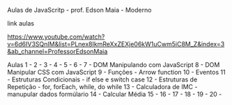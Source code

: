 Aulas de JavaScritp - prof. Edson Maia - Moderno

 link aulas

 https://www.youtube.com/watch?v=6d6IV3SQnIM&list=PLnex8IkmReXxZEXje06kW1uCwm5iC8M_Z&index=3&ab_channel=ProfessorEdsonMaia 


Aulas
1 -
2 -
3 -
4 -
5 -
6 -
7 - DOM Manipulando com JavaScript
8 - DOM Manipular CSS com JavaScript
9 - Funções - Arrow function
10 - Eventos
11 - Estruturas Condicionais - if else e switch case
12 - Estruturas de Repetição - for, forEach, while, do while
13 - Calculadora de IMC - manupular dados formúlario
14 - Calcular Média
15 -
16 -
17 -
18 -
19 - 
20 -
